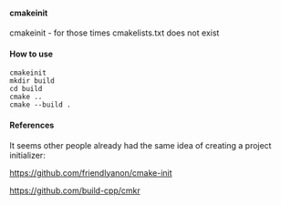 #### cmakeinit

cmakeinit - for those times cmakelists.txt does not exist


#### How to use

```
cmakeinit
mkdir build
cd build
cmake ..
cmake --build .
```


#### References

It seems other people already had the same idea of creating a project initializer:

https://github.com/friendlyanon/cmake-init

https://github.com/build-cpp/cmkr

